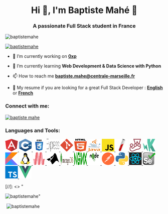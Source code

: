 <h1 align="center">Hi 👋, I'm Baptiste Mahé 🚀</h1>
<h3 align="center">A passionate Full Stack student in France</h3>

<p align="left"> <img src="https://komarev.com/ghpvc/?username=baptistemahe&label=Profile%20views&color=0e75b6&style=flat" alt="baptistemahe" /> </p>

<p align="left"> <a href="https://github.com/ryo-ma/github-profile-trophy"><img src="https://github-profile-trophy.vercel.app/?username=baptistemahe" alt="baptistemahe" /></a> </p>

- 🔭 I’m currently working on [**0xp**](https://github.com/BaptisteMahe/0xp)

- 🌱 I’m currently learning **Web Development & Data Science with Python**

- 📫 How to reach me **baptiste.mahe@centrale-marseille.fr**

- 📃 My resume if you are looking for a great Full Stack Developer : [**English**](https://baptistemahe.github.io/resume/resume.pdf) or [**French**](https://baptistemahe.github.io/resume/curriculum.pdf)

<h3 align="left">Connect with me:</h3>
<p align="left">
<a href="https://www.linkedin.com/in/baptistemahe/" target="blank"><img align="center" src="https://cdn.jsdelivr.net/npm/simple-icons@3.0.1/icons/linkedin.svg" alt="baptiste mahe" height="40" width="40" /></a>
</p>
<h3 align="left">Languages and Tools:</h3>
<p align="left"> 
    <a href="https://angular.io" target="_blank"> 
    	<img src="./images/angular-icon-1.svg" alt="angularjs" width="40" height="40"/>
    </a>
    <a href="https://www.w3schools.com/cpp/" target="_blank"> 
    	<img src="./images/cplusplus.svg" alt="cplusplus" width="40" height="40"/>
    </a>
    <a href="https://www.w3schools.com/css/" target="_blank"> 
    	<img src="./images/css3.svg" alt="css3" width="40" height="40"/> 
    </a>
    <a href="https://expressjs.com" target="_blank">
    	<img src="./images/express.svg" alt="express" width="40" height="40"/> 
    </a>
    <a href="https://git-scm.com/" target="_blank">
    	<img src="./images/git-icon.svg" alt="git" width="40" height="40"/> 
    </a>
    <a href="https://www.w3.org/html/" target="_blank"> 
    	<img src="./images/html-5.svg" alt="html5" width="40" height="40"/> 
    </a>
    <a href="https://www.java.com" target="_blank"> 
    	<img src="./images/java-4.svg" alt="java" width="40" height="40"/> 
    </a>
    <a href="https://developer.mozilla.org/en-US/docs/Web/JavaScript" target="_blank">
    	<img src="./images/javascript.svg" alt="javascript" width="40" height="40"/>
    </a>
    <a href="https://jekyllrb.com/" target="_blank">
    	<img src="./images/jekyll.svg" alt="jekyll" width="40" height="40"/>
    </a>
    <a href="https://jestjs.io" target="_blank">
    	<img src="./images/jest.svg" alt="jest" width="40" height="40"/>
    </a>
    <a href="https://karma-runner.github.io/latest/index.html" target="_blank">
    	<img src="./images/karma.svg" alt="karma" width="40" height="40"/>
    </a>
    <a href="https://kotlinlang.org" target="_blank">
        <img src="./images/kotlin.svg" alt="kotlin" width="40" height="40"/>
    </a>
    <a href="https://www.linux.org/" target="_blank">
        <img src="./images/linux-tux.svg" alt="linux" width="40" height="40"/>
    </a>
    <a href="https://materializecss.com/" target="_blank">
        <img src="./images/materialize.svg" alt="materialize" width="40" height="40"/>
    </a>
    <a href="https://www.mathworks.com/" target="_blank">
        <img src="./images/mathworks.svg" alt="matlab" width="40" height="40"/>
    </a>
    <a href="https://www.mongodb.com/" target="_blank">
        <img src="./images/mongodb.svg" alt="mongodb" width="40" height="40"/>
    </a>
    <a href="https://www.nginx.com" target="_blank">
        <img src="./images/nginx.svg" alt="nginx" width="40" height="40"/>
    </a>
    <a href="https://nodejs.org" target="_blank">
    	<img src="./images/node-js-logo.svg" alt="nodejs" width="40" height="40"/>
    </a>
    <a href="https://postman.com" target="_blank">
        <img src="./images/postman.svg" alt="postman" width="40" height="40"/>
    </a>
    <a href="https://www.python.org" target="_blank">
        <img src="./images/python-5.svg" alt="python" width="40" height="40"/>
    </a>
    <a href="https://reactjs.org/" target="_blank">
        <img src="./images/react-1.svg" alt="react" width="40" height="40"/>
    </a>
    <a href="https://www.selenium.dev" target="_blank">
    	<img src="./images/selenium-logo.svg" alt="selenium" width="40" height="40"/>
    </a>
    <a href="https://www.typescriptlang.org/" target="_blank">
        <img src="./images/typescript.svg" alt="typescript" width="40" height="40"/>
    </a>
    <a href="https://vuejs.org/" target="_blank">
        <img src="./images/vue-9.svg" alt="vuejs" width="40" height="40"/>
    </a>
</p>


[//]: <> "<p><img align="left" src="https://github-readme-stats.vercel.app/api/top-langs?username=baptistemahe&show_icons=true&locale=en&layout=compact" alt="baptistemahe" /></p>"

<p>&nbsp;<img align="center" src="https://github-readme-stats.vercel.app/api?username=baptistemahe&show_icons=true&locale=en" alt="baptistemahe" /></p>
